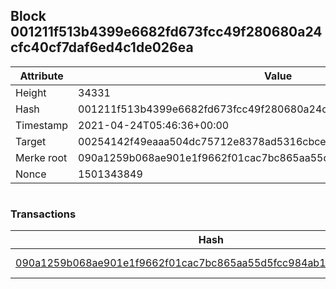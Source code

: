 ## Block 001211f513b4399e6682fd673fcc49f280680a24cfc40cf7daf6ed4c1de026ea

Attribute | Value
--- | ---
Height | 34331
Hash | 001211f513b4399e6682fd673fcc49f280680a24cfc40cf7daf6ed4c1de026ea
Timestamp | 2021-04-24T05:46:36+00:00
Target | 00254142f49eaaa504dc75712e8378ad5316cbcead634704b3734b6271167cc4
Merke root | 090a1259b068ae901e1f9662f01cac7bc865aa55d5fcc984ab10446aa88e00cd
Nonce | 1501343849

```

```

### Transactions

Hash | Amount
--- | ---
[090a1259b068ae901e1f9662f01cac7bc865aa55d5fcc984ab10446aa88e00cd](090a1259b068ae901e1f9662f01cac7bc865aa55d5fcc984ab10446aa88e00cd.md) | 10.00000000 SKEPTI 
